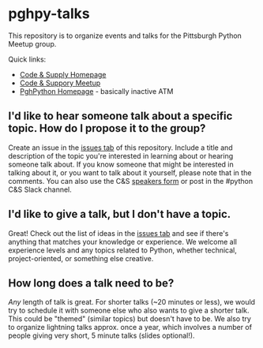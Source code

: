# pghpy-talks

This repository is to organize events and talks for the Pittsburgh Python Meetup group.

Quick links:
- [Code & Supply Homepage](http://www.codeandsupply.co/)
- [Code & Suppory Meetup](https://www.meetup.com/Pittsburgh-Code-Supply/)
- [PghPython Homepage](https://pghpython.org) - basically inactive ATM

## I'd like to hear someone talk about a specific topic. How do I propose it to the group?

Create an issue in the [issues tab](https://github.com/pghpy/pghpy-talks/issues) of this repository. Include a title and description of the topic you're interested in learning about or hearing someone talk about. If you know someone that might be interested in talking about it, or you want to talk about it yourself, please note that in the comments. You can also use the C&S [speakers form](http://www.codeandsupply.co/speakers) or post in the #python C&S Slack channel.

## I'd like to give a talk, but I don't have a topic.

Great! Check out the list of ideas in the [issues tab](https://github.com/pghpy/pghpy-talks/issues) and see if there's anything that matches your knowledge or experience. We welcome all experience levels and any topics related to Python, whether technical, project-oriented, or something else creative.

## How long does a talk need to be?

_Any_ length of talk is great. For shorter talks (~20 minutes or less), we would try to schedule it with someone else who also wants to give a shorter talk. This could be "themed" (similar topics) but doesn't have to be. We also try to organize lightning talks approx. once a year, which involves a number of people giving very short, 5 minute talks (slides optional!).
